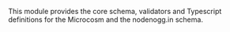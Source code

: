 This module provides the core schema, validators and Typescript definitions for the Microcosm and the nodenogg.in schema.